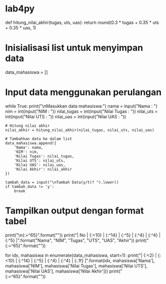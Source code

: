 # lab4py
def hitung_nilai_akhir(tugas, uts, uas):
    return round(0.3 * tugas + 0.35 * uts + 0.35 * uas, 1)

# Inisialisasi list untuk menyimpan data
data_mahasiswa = []

# Input data menggunakan perulangan
while True:
    print("\nMasukkan data mahasiswa:")
    nama = input("Nama        : ")
    nim = int(input("NIM         : "))
    nilai_tugas = int(input("Nilai Tugas : "))
    nilai_uts = int(input("Nilai UTS   : "))
    nilai_uas = int(input("Nilai UAS   : "))

    # Hitung nilai akhir
    nilai_akhir = hitung_nilai_akhir(nilai_tugas, nilai_uts, nilai_uas)

    # Tambahkan data ke dalam list
    data_mahasiswa.append({
        'Nama': nama,
        'NIM': nim,
        'Nilai Tugas': nilai_tugas,
        'Nilai UTS': nilai_uts,
        'Nilai UAS': nilai_uas,
        'Nilai Akhir': nilai_akhir
    })

    tambah_data = input("\nTambah Data(y/t)? ").lower()
    if tambah_data != 'y':
        break

# Tampilkan output dengan format tabel
print("\n{:=^65}".format(""))
print("| No | {:<10} | {:^14} | {:^5} | {:^4} | {:^4} | {:^5} |".format("Nama", "NIM", "Tugas", "UTS", "UAS", "Akhir"))
print("{:=^65}".format(""))

for idx, mahasiswa in enumerate(data_mahasiswa, start=1):
    print("| {:<2} | {:<10} | {:^14} | {:^5} | {:^4} | {:^4} | {:.1f} |".format(idx, mahasiswa['Nama'], mahasiswa['NIM'],
                                                                                   mahasiswa['Nilai Tugas'], mahasiswa['Nilai UTS'],
                                                                                   mahasiswa['Nilai UAS'], mahasiswa['Nilai Akhir']))
print("{:=^65}".format(""))
